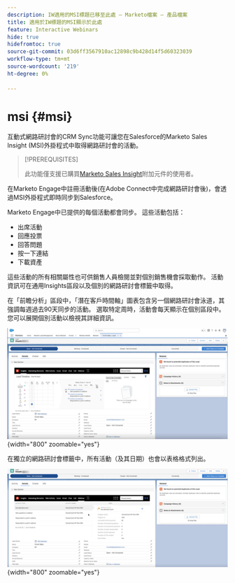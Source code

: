```yaml
---
description: IW適用的MSI標題已移至此處 — Marketo檔案 — 產品檔案
title: 適用於IW標題的MSI顯示於此處
feature: Interactive Webinars
hide: true
hidefromtoc: true
source-git-commit: 03d6ff3567910ac12898c9b428d14f5d60323039
workflow-type: tm+mt
source-wordcount: '219'
ht-degree: 0%

---
```


# msi {#msi}

互動式網路研討會的CRM Sync功能可讓您在Salesforce的Marketo Sales Insight (MSI)外掛程式中取得網路研討會的活動。

>[!PREREQUISITES]
>
>此功能僅支援已購買[Marketo Sales Insight](https://business.adobe.com/products/marketo/sales-intelligence-engagement.html)附加元件的使用者。

在Marketo Engage中註冊活動後(在Adobe Connect中完成網路研討會後)，會透過MSI外掛程式即時同步到Salesforce。

Marketo Engage中已提供的每個活動都會同步。 這些活動包括：

* 出席活動
* 回應投票
* 回答問題
* 按一下連結
* 下載資產

這些活動的所有相關屬性也可供銷售人員檢閱並對個別銷售機會採取動作。 活動資訊可在通用Insights區段以及個別的網路研討會標籤中取得。

在「前瞻分析」區段中，「潛在客戶時間軸」圖表包含另一個網路研討會泳道，其強調每週過去90天同步的活動。 選取特定周時，活動會每天顯示在個別區段中。 您可以展開個別活動以檢視其詳細資訊。

![](assets/msi-iw-1.png){width="800" zoomable="yes"}

在獨立的網路研討會標籤中，所有活動（及其日期）也會以表格格式列出。

![](assets/msi-iw-2.png){width="800" zoomable="yes"}
